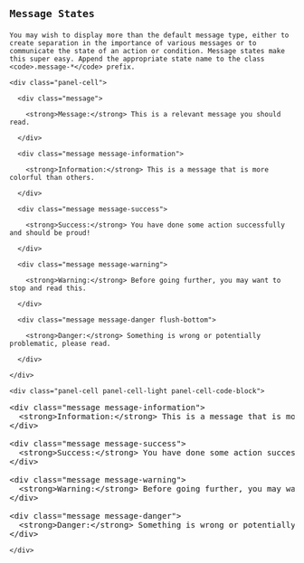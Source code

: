 <!-- =================================================
BEGIN: Message States
================================================== -->

<section id="messages-states">

  <h1>

    Message States

  </h1>

  <p>

    You may wish to display more than the default message type, either to create separation in the importance of various messages or to communicate the state of an action or condition. Message states make this super easy. Append the appropriate state name to the class <code>.message-*</code> prefix.

  </p>

  <!-- =================================================
  BEGIN: Example
  ================================================== -->

  <div class="panel flush-bottom">

    <div class="panel-cell">

      <div class="message">

        <strong>Message:</strong> This is a relevant message you should read.

      </div>

      <div class="message message-information">

        <strong>Information:</strong> This is a message that is more colorful than others.

      </div>

      <div class="message message-success">

        <strong>Success:</strong> You have done some action successfully and should be proud!

      </div>

      <div class="message message-warning">

        <strong>Warning:</strong> Before going further, you may want to stop and read this.

      </div>

      <div class="message message-danger flush-bottom">

        <strong>Danger:</strong> Something is wrong or potentially problematic, please read.

      </div>

    </div>

    <div class="panel-cell panel-cell-light panel-cell-code-block">

<pre class="prettyprint transparent flush lang-html">
&lt;div class="message message-information"&gt;
  &lt;strong&gt;Information:&lt;/strong&gt; This is a message that is more colorful than others.
&lt;/div&gt;

&lt;div class="message message-success"&gt;
  &lt;strong&gt;Success:&lt;/strong&gt; You have done some action successfully and should be proud!
&lt;/div&gt;

&lt;div class="message message-warning"&gt;
  &lt;strong&gt;Warning:&lt;/strong&gt; Before going further, you may want to stop and read this.
&lt;/div&gt;

&lt;div class="message message-danger"&gt;
  &lt;strong&gt;Danger:&lt;/strong&gt; Something is wrong or potentially problematic, please read.
&lt;/div&gt;
</pre>

    </div>

  </div>

</section>

<!-- =================================================
END: Icons
================================================== -->
